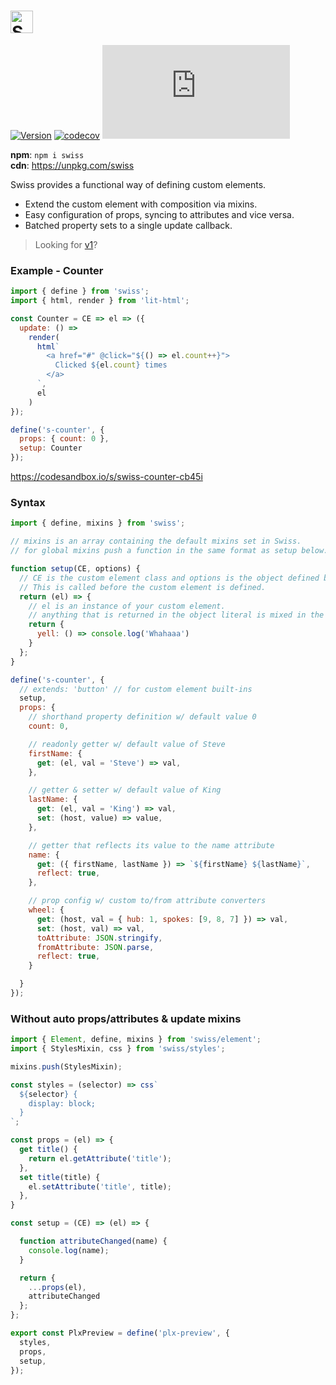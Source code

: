 # <a href="https://github.com/luwes/swiss"><img src="https://raw.githubusercontent.com/luwes/swiss/master/public/swiss-logo.svg?sanitize=true" height="36" alt="Swiss" /></a>

[![Version](https://img.shields.io/npm/v/swiss.svg?color=success&style=flat-square)](https://www.npmjs.com/package/swiss)
[![codecov](https://img.shields.io/codecov/c/github/luwes/swiss.svg?style=flat-square&color=success)](https://codecov.io/gh/luwes/swiss)
![Badge size](http://img.badgesize.io/https://unpkg.com/swiss@latest/module/swiss.js?compression=gzip&label=gzip&style=flat-square&version=2)

**npm**: `npm i swiss`  
**cdn**: https://unpkg.com/swiss

Swiss provides a functional way of defining custom elements.

- Extend the custom element with composition via mixins.
- Easy configuration of props, syncing to attributes and vice versa.
- Batched property sets to a single update callback.

> Looking for [v1](https://github.com/luwes/swiss/tree/v1)?

### Example - Counter

```js
import { define } from 'swiss';
import { html, render } from 'lit-html';

const Counter = CE => el => ({
  update: () =>
    render(
      html`
        <a href="#" @click="${() => el.count++}">
          Clicked ${el.count} times
        </a>
      `,
      el
    )
});

define('s-counter', {
  props: { count: 0 },
  setup: Counter
});
```

https://codesandbox.io/s/swiss-counter-cb45i

### Syntax

```js
import { define, mixins } from 'swiss';

// mixins is an array containing the default mixins set in Swiss.
// for global mixins push a function in the same format as setup below.

function setup(CE, options) {
  // CE is the custom element class and options is the object defined below.
  // This is called before the custom element is defined.
  return (el) => {
    // el is an instance of your custom element.
    // anything that is returned in the object literal is mixed in the element.
    return {
      yell: () => console.log('Whahaaa')
    }
  };
}

define('s-counter', {
  // extends: 'button' // for custom element built-ins
  setup,
  props: {
    // shorthand property definition w/ default value 0
    count: 0, 

    // readonly getter w/ default value of Steve
    firstName: {
      get: (el, val = 'Steve') => val,
    },

    // getter & setter w/ default value of King
    lastName: {
      get: (el, val = 'King') => val,
      set: (host, value) => value,
    }, 

    // getter that reflects its value to the name attribute
    name: {
      get: ({ firstName, lastName }) => `${firstName} ${lastName}`,
      reflect: true,
    },

    // prop config w/ custom to/from attribute converters
    wheel: {
      get: (host, val = { hub: 1, spokes: [9, 8, 7] }) => val,
      set: (host, val) => val,
      toAttribute: JSON.stringify,
      fromAttribute: JSON.parse,
      reflect: true,
    }

  }
});
```

### Without auto props/attributes & update mixins

```js
import { Element, define, mixins } from 'swiss/element';
import { StylesMixin, css } from 'swiss/styles';

mixins.push(StylesMixin);

const styles = (selector) => css`
  ${selector} {
    display: block;
  }
`;

const props = (el) => {
  get title() {
    return el.getAttribute('title');
  },
  set title(title) {
    el.setAttribute('title', title);
  },
}

const setup = (CE) => (el) => {

  function attributeChanged(name) {
    console.log(name);
  }

  return {
    ...props(el),
    attributeChanged
  };
};

export const PlxPreview = define('plx-preview', {
  styles,
  props,
  setup,
});

```

